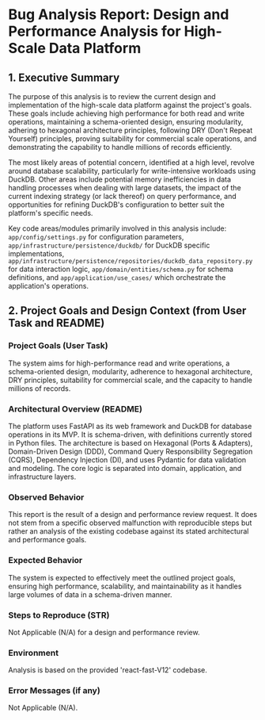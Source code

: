 # Bug Analysis Report: Design and Performance Analysis for High-Scale Data Platform

## 1. Executive Summary

The purpose of this analysis is to review the current design and implementation of the high-scale data platform against the project's goals. These goals include achieving high performance for both read and write operations, maintaining a schema-oriented design, ensuring modularity, adhering to hexagonal architecture principles, following DRY (Don't Repeat Yourself) principles, proving suitability for commercial scale operations, and demonstrating the capability to handle millions of records efficiently.

The most likely areas of potential concern, identified at a high level, revolve around database scalability, particularly for write-intensive workloads using DuckDB. Other areas include potential memory inefficiencies in data handling processes when dealing with large datasets, the impact of the current indexing strategy (or lack thereof) on query performance, and opportunities for refining DuckDB's configuration to better suit the platform's specific needs.

Key code areas/modules primarily involved in this analysis include: `app/config/settings.py` for configuration parameters, `app/infrastructure/persistence/duckdb/` for DuckDB specific implementations, `app/infrastructure/persistence/repositories/duckdb_data_repository.py` for data interaction logic, `app/domain/entities/schema.py` for schema definitions, and `app/application/use_cases/` which orchestrate the application's operations.

## 2. Project Goals and Design Context (from User Task and README)

### Project Goals (User Task)
The system aims for high-performance read and write operations, a schema-oriented design, modularity, adherence to hexagonal architecture, DRY principles, suitability for commercial scale, and the capacity to handle millions of records.

### Architectural Overview (README)
The platform uses FastAPI as its web framework and DuckDB for database operations in its MVP. It is schema-driven, with definitions currently stored in Python files. The architecture is based on Hexagonal (Ports & Adapters), Domain-Driven Design (DDD), Command Query Responsibility Segregation (CQRS), Dependency Injection (DI), and uses Pydantic for data validation and modeling. The core logic is separated into domain, application, and infrastructure layers.

### Observed Behavior
This report is the result of a design and performance review request. It does not stem from a specific observed malfunction with reproducible steps but rather an analysis of the existing codebase against its stated architectural and performance goals.

### Expected Behavior
The system is expected to effectively meet the outlined project goals, ensuring high performance, scalability, and maintainability as it handles large volumes of data in a schema-driven manner.

### Steps to Reproduce (STR)
Not Applicable (N/A) for a design and performance review.

### Environment
Analysis is based on the provided 'react-fast-V12' codebase.

### Error Messages (if any)
Not Applicable (N/A).
